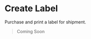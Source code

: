 Create Label
======================================
Purchase and print a label for shipment.

> Coming Soon

